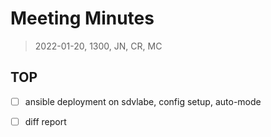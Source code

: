# Meeting Minutes

> 2022-01-20, 1300, JN, CR, MC

## TOP

* [ ] ansible deployment on sdvlabe, config setup, auto-mode
* [ ] diff report

